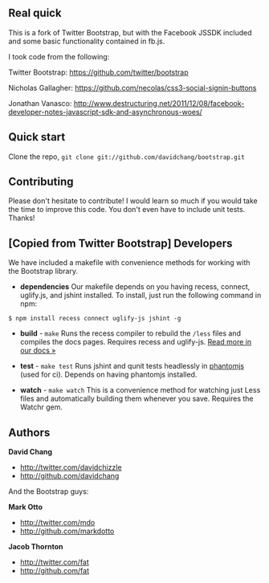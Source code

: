 Real quick
-----------

This is a fork of Twitter Bootstrap, but with the Facebook JSSDK included and some basic functionality contained in fb.js.

I took code from the following:

Twitter Bootstrap: https://github.com/twitter/bootstrap

Nicholas Gallagher: https://github.com/necolas/css3-social-signin-buttons

Jonathan Vanasco: http://www.destructuring.net/2011/12/08/facebook-developer-notes-javascript-sdk-and-asynchronous-woes/



Quick start
-----------

Clone the repo, `git clone git://github.com/davidchang/bootstrap.git`


Contributing
------------

Please don't hesitate to contribute! I would learn so much if you would take the time to improve this code. You don't even have to include unit tests. Thanks!


[Copied from Twitter Bootstrap] Developers
----------

We have included a makefile with convenience methods for working with the Bootstrap library.

+ **dependencies**
Our makefile depends on you having recess, connect, uglify.js, and jshint installed. To install, just run the following command in npm:

```
$ npm install recess connect uglify-js jshint -g
```

+ **build** - `make`
Runs the recess compiler to rebuild the `/less` files and compiles the docs pages. Requires recess and uglify-js. <a href="http://twitter.github.com/bootstrap/less.html#compiling">Read more in our docs &raquo;</a>

+ **test** - `make test`
Runs jshint and qunit tests headlessly in [phantomjs](http://code.google.com/p/phantomjs/) (used for ci). Depends on having phantomjs installed.

+ **watch** - `make watch`
This is a convenience method for watching just Less files and automatically building them whenever you save. Requires the Watchr gem.



Authors
-------

**David Chang**

+ http://twitter.com/davidchizzle
+ http://github.com/davidchang

And the Bootstrap guys:

**Mark Otto**

+ http://twitter.com/mdo
+ http://github.com/markdotto

**Jacob Thornton**

+ http://twitter.com/fat
+ http://github.com/fat
